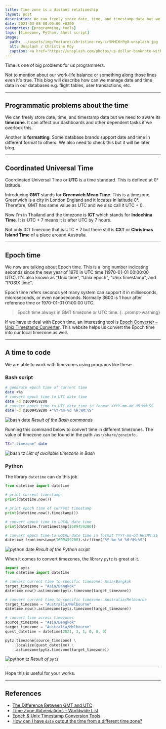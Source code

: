 ```yaml
---
title: Time zone is a distant relationship
layout: post
description: We can freely store date, time, and timestamp data but we need to aware its timezone.
date: 2021-03-08 00:00:00 +0200
categories: [programming, tools]
tags: [timezone, Python, Shell script]
image:
  path: ../assets/img/features/christine-roy-ir5MHI6rPg0-unsplash.jpg
  alt: Unsplash / Christine Roy
  caption: <a href="https://unsplash.com/photos/us-dollar-banknote-with-map-ir5MHI6rPg0">Unsplash / Christine Roy</a>
---
```


Time is one of big problems for us programmers.

Not to mention about our work-life balance or something along those lines even it's true. This blog will describe how can we manage date and time data in our databases e.g. flight tables, user transactions, etc.

---

## Programmatic problems about the time

We can freely store date, time, and timestamp data but we need to aware its **timezone**. It can affect our dashboards and other dependent tasks if we overlook this.

Another is **formatting**. Some database brands support date and time in different format to others. We also need to check this but it will be later blog.

---

## Coordinated Universal Time

Coordinated Universal Time or **UTC** is a time standard. This is defined at 0° latitude.

Introducing **GMT** stands for **Greenwich Mean Time**. This is a timezone. Greenwich is a city in London England and it locates in latitude 0°. Therefore, GMT has same value as UTC and we also call it UTC + 0.

Now I'm in Thailand and the timezone is **ICT** which stands for **Indochina Time**. It is UTC + 7 means it is after UTC by 7 hours.

Not only ICT timezone that is UTC + 7 but there still is **CXT** or **Christmas Island Time** of a place around Australia.

---

## Epoch time

We now are talking about Epoch time. This is a long number indicating seconds since the new year of 1970 in UTC time (1970-01-01 00:00:00 UTC). It's also known as "Unix time", "Unix epoch", "Unix timestamp", and "POSIX time".

Epoch time refers seconds yet many system can support it in milliseconds, microseconds, or even nanoseconds. Normally 3600 is 1 hour after reference time or 1970-01-01 01:00:00 UTC.

> Epoch time always in GMT timezone or UTC time.
{: .prompt-warning}

If we have to deal with Epoch time, an interesting tool is [Epoch Converter – Unix Timestamp Converter](https://www.epochconverter.com/). This website helps us convert the Epoch time into our local timezone as well.

---

## A time to code

We are able to work with timezones using programs like these.

### Bash script

```sh
# generate epoch time of current time
date +%s
# convert epoch time to UTC date time
date -d @1609459200
# convert epoch time to UTC date time in format YYYY-mm-dd HH:MM:SS 
date -d @1609459200 +"%Y-%m-%d %H:%M:%S"
```

![bash date](https://bluebirzdotnet.s3.ap-southeast-1.amazonaws.com/timezone/Screen-Shot-2021-03-07-at-3.52.42-PM.png)
*Result of the Bash commands*

Running this command below to convert time in different timezones. The value of timezone can be found in the path `/usr/share/zoneinfo`.

```sh
TZ=":timezone" date
```

![bash tz](https://bluebirzdotnet.s3.ap-southeast-1.amazonaws.com/timezone/Screen-Shot-2021-03-07-at-4.54.04-PM.png)
*List of available timezone in Bash*

### Python

The library `datetime` can do this job.

```py
from datetime import datetime

# print current timestamp
print(datetime.now())

# print epoch time of current timestamp
print(datetime.now().timestamp())

# convert epoch time to LOCAL date time
print(datetime.fromtimestamp(1609459200))

# convert epoch time to LOCAL date time in format YYYY-mm-dd HH:MM:SS 
datetime.fromtimestamp(1609459200).strftime("%Y-%m-%d %H:%M:%S")
```

![python date](https://bluebirzdotnet.s3.ap-southeast-1.amazonaws.com/timezone/Screen-Shot-2021-03-07-at-5.04.37-PM.png)
*Result of the Python script*

When it comes to convert timezones, the library `pytz` is great at it.

```py
import pytz
from datetime import datetime

# convert current time to specific timezone: Asia/Bangkok
target_timezone = "Asia/Bangkok"
datetime.now().astimezone(pytz.timezone(target_timezone))

# convert current time to specific timezone: Australia/Melbourne
target_timezone = "Australia/Melbourne"
datetime.now().astimezone(pytz.timezone(target_timezone))

# convert time across timezones
source_timezone = "Asia/Bangkok"
target_timezone = "Australia/Melbourne"
quest_datetime = datetime(2021, 3, 1, 0, 0, 0)

pytz.timezone(source_timezone) \
    .localize(quest_datetime) \
    .astimezone(pytz.timezone(target_timezone))
```

![python tz](https://bluebirzdotnet.s3.ap-southeast-1.amazonaws.com/timezone/Screen-Shot-2021-03-07-at-8.01.50-PM.png)
*Result of `pytz`*

---

Hope this is useful for your works.

---

## References

- [The Difference Between GMT and UTC](https://www.timeanddate.com/time/gmt-utc-time.html)
- [Time Zone Abbreviations – Worldwide List](https://www.timeanddate.com/time/zones/)
- [Epoch & Unix Timestamp Conversion Tools](https://www.epochconverter.com/)
- [How can I have `date` output the time from a different time zone?](https://unix.stackexchange.com/questions/48101/how-can-i-have-date-output-the-time-from-a-different-time-zone)
